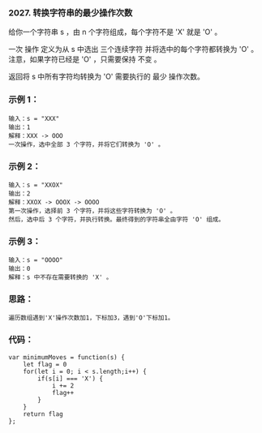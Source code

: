 ### 2027. 转换字符串的最少操作次数
给你一个字符串 s ，由 n 个字符组成，每个字符不是 'X' 就是 'O' 。

一次 操作 定义为从 s 中选出 三个连续字符 并将选中的每个字符都转换为 'O' 。注意，如果字符已经是 'O' ，只需要保持 不变 。

返回将 s 中所有字符均转换为 'O' 需要执行的 最少 操作次数。

### 示例 1：
    输入：s = "XXX"
    输出：1
    解释：XXX -> OOO
    一次操作，选中全部 3 个字符，并将它们转换为 'O' 。

### 示例 2：
    输入：s = "XXOX"
    输出：2
    解释：XXOX -> OOOX -> OOOO
    第一次操作，选择前 3 个字符，并将这些字符转换为 'O' 。
    然后，选中后 3 个字符，并执行转换。最终得到的字符串全由字符 'O' 组成。

### 示例 3：
    输入：s = "OOOO"
    输出：0
    解释：s 中不存在需要转换的 'X' 。

### 思路：
    遍历数组遇到'X'操作次数加1，下标加3，遇到'O'下标加1。

### 代码：
    var minimumMoves = function(s) {
        let flag = 0
        for(let i = 0; i < s.length;i++) {
            if(s[i] === 'X') {
                i += 2
                flag++
            }
        }
        return flag
    };
